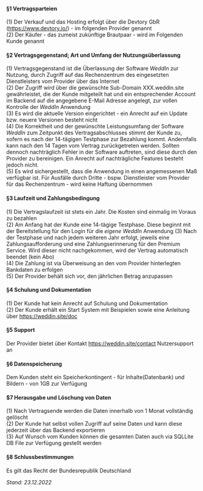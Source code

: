 #### §1 Vertragsparteien

(1) Der Verkauf und das Hosting erfolgt über die Devtory GbR (https://www.devtory.io/) - im folgenden Provider genannt  
(2) Der Käufer - das zumeist zukünftige Brautpaar - wird im Folgenden Kunde genannt

#### §2 Vertragsgegenstand; Art und Umfang der Nutzungsüberlassung

(1) Vertragsgegenstand ist die Überlassung der Software _WeddIn_ zur Nutzung, durch Zugriff auf das Rechenzentrum des eingesetzten Dienstleisters vom Provider über das Internet  
(2) Der Zugriff wird über die gewünschte Sub-Domain XXX.weddin.site gewährleistet, die der Kunde mitgeteilt hat und ein entsprechender Account im Backend auf die angegebene E-Mail Adresse angelegt, zur vollen Kontrolle der _WeddIn_ Anwendung  
(3) Es wird die aktuelle Version eingerichtet - ein Anrecht auf ein Update bzw. neuere Versionen besteht nicht  
(4) Die Korrektheit und der gewünschte Leistungsumfang der Software _WeddIn_ zum Zeitpunkt des Vertragsabschlusses stimmt der Kunde zu, sofern es nach der 14-tägigen Testphase zur Bezahlung kommt. Andernfalls kann nach den 14 Tagen vom Vertrag zurückgetreten werden. Sollten dennoch nachträglich Fehler in der Software auftreten, sind diese durch den Provider zu bereinigen. Ein Anrecht auf nachträgliche Features besteht jedoch nicht.  
(5) Es wird sichergestellt, dass die Anwendung in einen angemessenen Maß verfügbar ist. Für Ausfälle durch Dritte - bspw. Dienstleister vom Provider für das Rechenzentrum - wird keine Haftung übernommen

#### §3 Laufzeit und Zahlungsbedingung

(1) Die Vertragslaufzeit ist stets ein Jahr. Die Kosten sind einmalig im Voraus zu bezahlen  
(2) Am Anfang hat der Kunde eine 14-tägige Testphase. Diese beginnt mit der Bereitstellung für den Login für die _eigene_ _WeddIn_ Anwendung
(3) Nach der Testphase und nach jedem weiteren Jahr erfolgt, jeweils eine Zahlungsaufforderung und eine Zahlungserinnerung für den Premium Service. Wird dieser nicht nachgekommen, wird der Vertrag automatisch beendet (kein Abo)  
(4) Die Zahlung ist via Überweisung an den vom Provider hinterlegten Bankdaten zu erfolgen  
(5) Der Provider behält sich vor, den jährlichen Betrag anzupassen

#### §4 Schulung und Dokumentation

(1) Der Kunde hat kein Anrecht auf Schulung und Dokumentation  
(2) Der Kunde erhält ein Start System mit Beispielen sowie eine Anleitung über https://weddin.site/doc

#### §5 Support

Der Provider bietet über Kontakt https://weddin.site/contact Nutzersupport an

#### §6 Datenspeicherung

Dem Kunden steht ein Speicherkontingent - für Inhalte(Datenbank) und Bildern - von 1GB zur Verfügung

#### $7 Herausgabe und Löschung von Daten

(1) Nach Vertragsende werden die Daten innerhalb von 1 Monat vollständig gelöscht  
(2) Der Kunde hat selbst vollen Zugriff auf seine Daten und kann diese jederzeit über das Backend exportieren  
(3) Auf Wunsch vom Kunden können die gesamten Daten auch via SQLLite DB File zur Verfügung gestellt werden

#### §8 Schlussbestimmungen

Es gilt das Recht der Bundesrepublik Deutschland

_Stand: 23.12.2022_
